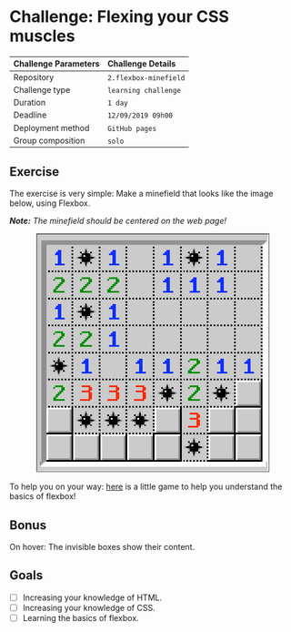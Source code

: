 # Challenge: Flexing your CSS muscles

|Challenge Parameters  |Challenge Details              |
|:---------------------|:------------------------------|
|Repository            |`2.flexbox-minefield`          |
|Challenge type        |`learning challenge`           |
|Duration              |`1 day`                        |
|Deadline              |`12/09/2019 09h00`             |
|Deployment method     |`GitHub pages`                 |
|Group composition     |`solo`                         |


## Exercise

The exercise is very simple: Make a minefield that looks like the image below, using Flexbox.

***Note:** The minefield should be centered on the web page!*

<p align="center">
    <img src="./assets/minefield.png" alt="Minefield example!">
</p>

To help you on your way: [here](https://flexboxfroggy.com/) is a little game to help you understand the basics of flexbox!

## Bonus

On hover: The invisible boxes show their content.


## Goals

- [ ] Increasing your knowledge of HTML.
- [ ] Increasing your knowledge of CSS.
- [ ] Learning the basics of flexbox.
